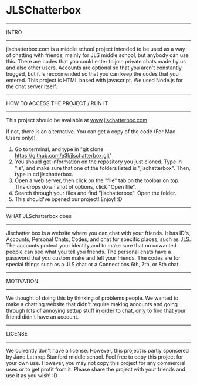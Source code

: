 # JLSChatterbox

***
INTRO
***

jlschatterbox.com is a middle school project intended to be used as a way of chatting with friends, mainly for JLS middle school, but anybody can use this. There are codes that you could enter to join private chats made by us and also other users. Accounts are optional so that you aren't constantly bugged, but it is reccomended so that you can keep the codes that you entered. This project is HTML based with javascript. We used Node.js for the chat server itself.

***
HOW TO ACCESS THE PROJECT / RUN IT
***

This project should be available at www.jlschatterbox.com


If not, there is an alternative. You can get a copy of the code (For Mac Users only)!

1. Go to terminal, and type in "git clone https://github.com/e3l/jlschatterbox.git"
2. You should get information on the repository you just cloned. Type in "ls", and make sure that one of the folders listed is "jlschatterbox". Then, type in cd jlschatterbox.
3. Open a web server, then click on the "file" tab on the toolbar on top. This drops down a lot of options, click "Open file".
4. Search through your files and find "jlschatterbox". Open the folder.
5. This should've opened our project! Enjoy! :D

***
WHAT JLSchatterbox does
***

Jlschatter box is a website where you can chat with your friends. It has ID's, Accounts, Personal Chats, Codes, and chat for specific places, such as JLS. The accounts protect your identity and to make sure that no unwanted people can see what you tell you friends. The personal chats have a password that you custom make and tell your friends. The codes are for special things such as a JLS chat or a Connections 6th, 7th, or 8th chat.

***
MOTIVATION
***

We thought of doing this by thinking of problems people. We wanted to make a chatting website that didn't require making accounts and going through lots of annoying settup stuff in order to chat, only to find that your friend didn't have an account.

***
LICENSE
***

We currently don't have a license. However, this project is partly sponsered by Jane Lathrop Stanford middle school. Feel free to copy this project for your own use. However, you may not copy this project for any commercial uses or to get profit from it. Please share the project with your friends and use it as you wish! :D